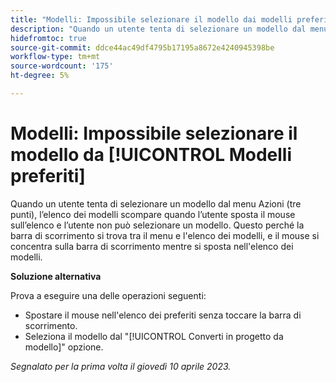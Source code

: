 ```yaml
---
title: "Modelli: Impossibile selezionare il modello dai modelli preferiti"
description: "Quando un utente tenta di selezionare un modello dal menu Azioni (tre punti), l’elenco dei modelli scompare quando l’utente sposta il mouse sull’elenco e l’utente non può selezionare un modello. Questo perché la barra di scorrimento si trova tra il menu e l'elenco dei modelli, e il mouse si concentra sulla barra di scorrimento mentre si sposta all'elenco dei modelli."
hidefromtoc: true
source-git-commit: ddce44ac49df4795b17195a8672e4240945398be
workflow-type: tm+mt
source-wordcount: '175'
ht-degree: 5%

---
```



# Modelli: Impossibile selezionare il modello da [!UICONTROL Modelli preferiti]

Quando un utente tenta di selezionare un modello dal menu Azioni (tre punti), l’elenco dei modelli scompare quando l’utente sposta il mouse sull’elenco e l’utente non può selezionare un modello. Questo perché la barra di scorrimento si trova tra il menu e l&#39;elenco dei modelli, e il mouse si concentra sulla barra di scorrimento mentre si sposta nell&#39;elenco dei modelli.

**Soluzione alternativa**

Prova a eseguire una delle operazioni seguenti:

* Spostare il mouse nell&#39;elenco dei preferiti senza toccare la barra di scorrimento.
* Seleziona il modello dal &quot;[!UICONTROL Converti in progetto da modello]&quot; opzione.

_Segnalato per la prima volta il giovedì 10 aprile 2023._

